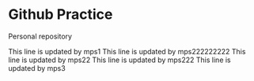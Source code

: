 # Github Practice

Personal repository

This line is updated by mps1
This line is updated by mps222222222
This line is updated by mps22
This line is updated by mps222
This line is updated by mps3
